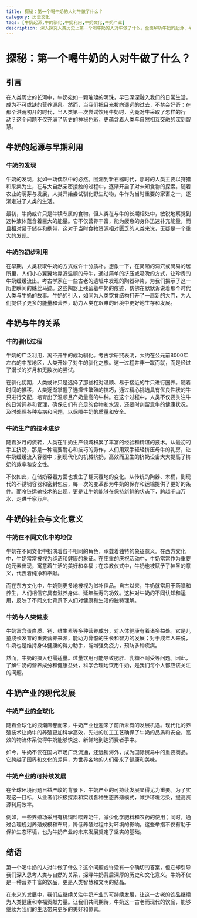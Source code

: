 ```yaml
---
title: 探秘：第一个喝牛奶的人对牛做了什么？
category: 历史文化
tags: [牛奶起源,牛的驯化,牛奶利用,牛奶文化,牛奶产业]
description: 深入探究人类历史上第一个喝牛奶的人对牛做了什么，全面解析牛奶的起源、早期利用、与牛的关系、社会文化意义以及现代产业发展，带你领略牛奶背后的深厚历史与文化内涵。
---
```


# 探秘：第一个喝牛奶的人对牛做了什么？

## 引言

在人类历史的长河中，牛奶宛如一颗璀璨的明珠，早已深深融入我们的日常生活，成为不可或缺的营养源泉。然而，当我们把目光投向遥远的过去，不禁会好奇：在那个洪荒初开的时代，当人类第一次尝试饮用牛奶时，究竟对牛采取了怎样的行动？这个问题不仅充满了历史的神秘色彩，更蕴含着人类与自然相互交融的深刻智慧。

## 牛奶的起源与早期利用

### 牛奶的发现

牛奶的发现，犹如一场偶然中的必然。回溯到新石器时代，那时的人类主要以狩猎和采集为生，在与大自然亲密接触的过程中，逐渐开启了对未知食物的探索。随着农业的萌芽与发展，人类开始尝试驯化野生动物，牛作为当时重要的家畜之一，逐渐走进了人类的生活。

最初，牛奶或许只是牛犊专属的食物。但人类在与牛的长期相处中，敏锐地察觉到这种液体蕴含着巨大的能量。它不仅营养丰富，能为疲惫的身体迅速补充能量，而且相对易于储存和携带，这对于当时食物资源相对匮乏的人类来说，无疑是一个重大的发现。

### 牛奶的初步利用

在早期，人类获取牛奶的方式或许十分质朴。想象一下，在简陋的洞穴或简易的居所里，人们小心翼翼地靠近温顺的母牛，通过简单的挤压或吸吮的方式，让珍贵的牛奶缓缓流出。考古学家在一些古老的遗址中发现的陶器碎片，为我们揭示了这一历史瞬间的蛛丝马迹。这些陶器上残留着牛奶的痕迹，仿佛在默默诉说着那个时代人类与牛奶的故事。牛奶的引入，如同为人类饮食结构打开了一扇新的大门，为人们提供了更多的能量和营养，助力人类在艰难的环境中更好地生存和发展。

## 牛奶与牛的关系

### 牛的驯化过程

牛奶的广泛利用，离不开牛的成功驯化。考古学研究表明，大约在公元前8000年左右的中东地区，人类开始了对牛的驯化之旅。这一过程并非一蹴而就，而是经过了漫长的岁月和无数次的尝试。

在驯化初期，人类或许只是选择了那些相对温顺、易于接近的牛只进行圈养。随着时间的推移，人类逐渐掌握了选择性繁殖的技巧，通过精心挑选具有优良性状的牛只进行交配，培育出了温顺且产奶量高的牛种。在这个过程中，人类不仅要关注牛的日常饲养和管理，确保它们有充足的食物和水源，还要时刻留意牛的健康状况，及时处理各种疾病和问题，以保障牛奶的质量和安全。

### 牛奶生产的技术进步

随着岁月的流转，人类在牛奶生产领域积累了丰富的经验和精湛的技术。从最初的手工挤奶，那是一种需要耐心和技巧的劳作，人们用双手轻轻挤压母牛的乳房，让牛奶缓缓流入容器中；到现代化的机械挤奶，高效而卫生的挤奶设备大大提高了挤奶的效率和安全性。

不仅如此，在储奶容器方面也发生了翻天覆地的变化。从传统的陶器、木桶，到现代的不锈钢容器和密封包装，每一次的变革都为牛奶的保存和运输提供了更好的条件。而冷链运输技术的出现，更是让牛奶能够在保持新鲜的状态下，跨越千山万水，走进千家万户。

## 牛奶的社会与文化意义

### 牛奶在不同文化中的地位

牛奶在不同文化中扮演着各不相同的角色，承载着独特的象征意义。在西方文化中，牛奶常常被视为纯洁和健康的象征。在庄重的庆祝活动中，牛奶常常作为重要的元素出现，寓意着生活的美好和幸福；在宗教仪式中，牛奶也被赋予了神圣的意义，代表着纯净和奉献。

而在东方文化中，牛奶则更多地被视为滋补佳品。自古以来，牛奶就常用于药膳和养生，人们相信它具有滋养身体、延年益寿的功效。这种对牛奶的不同认知和运用，反映了不同文化背景下人们对健康和生活的独特理解。

### 牛奶与人类健康

牛奶富含蛋白质、钙、维生素等多种营养成分，对人体健康有着诸多益处。它是儿童成长发育的重要营养来源，能助力骨骼的生长和智力的发展；对于成年人来说，牛奶也是维持身体健康的得力助手，能增强免疫力，预防多种疾病。

然而，牛奶的摄入也需适量。过量饮用可能导致肥胖、乳糖不耐受等问题。因此，了解牛奶的营养成分和健康益处，科学合理地饮用牛奶，是我们每个人都应该关注的问题。

## 牛奶产业的现代发展

### 牛奶产业的全球化

随着全球化的浪潮席卷而来，牛奶产业也迎来了前所未有的发展机遇。现代化的养殖技术让奶牛的养殖更加科学高效，先进的加工工艺确保了牛奶的品质和安全，高效的物流体系使得牛奶能够快速、新鲜地到达消费者手中。

如今，牛奶不仅在国内市场广泛流通，还远销海外，成为国际贸易中的重要商品。它跨越了国界和文化的差异，为世界各地的人们带来了健康和美味。

### 牛奶产业的可持续发展

在全球环境问题日益严峻的背景下，牛奶产业的可持续发展显得尤为重要。为了实现这一目标，从业者们积极探索和实践各种生态养殖模式，减少环境污染，提高资源利用效率。

例如，一些养殖场采用有机饲料喂养奶牛，减少化学肥料和农药的使用；同时，通过合理规划养殖规模和布局，降低养殖过程中对环境的影响。这些举措不仅有助于保护生态环境，也为牛奶产业的未来发展奠定了坚实的基础。

## 结语

第一个喝牛奶的人对牛做了什么？这个问题或许没有一个确切的答案，但它却引导我们深入思考人类与自然的关系，探寻牛奶背后深厚的历史和文化意义。牛奶不仅是一种营养丰富的饮品，更是人类智慧和文明的结晶。

在未来的发展中，我们应继续关注牛奶产业的可持续发展，让这一古老的饮品继续为人类健康和幸福贡献力量。让我们共同期待，牛奶这一古老而现代的饮品，能够继续为我们的生活带来更多的美好和惊喜。